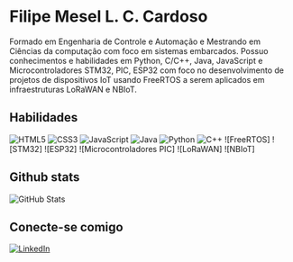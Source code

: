 # Filipe Mesel L. C. Cardoso 
Formado em Engenharia de Controle e Automação e Mestrando em Ciências da computação com foco em sistemas embarcados. Possuo conhecimentos e habilidades em Python, C/C++, Java, JavaScript e Microcontroladores STM32, PIC, ESP32 com foco no desenvolvimento de projetos de dispositivos IoT usando FreeRTOS a serem aplicados em infraestruturas LoRaWAN e NBIoT.

## Habilidades
![HTML5](https://img.shields.io/badge/HTML5-FFF?style=for-the-badge&logo=html5)
![CSS3](https://img.shields.io/badge/CSS3-FFF?style=for-the-badge&logo=css3&logoColor=264CE4)
![JavaScript](https://img.shields.io/badge/JavaScript-FFF?style=for-the-badge&logo=javascript)
![Java](https://img.shields.io/badge/Java-FFF?style=for-the-badge&logo=java)
![Python](https://img.shields.io/badge/Python-FFF?style=for-the-badge&logo=python)
![C++](https://img.shields.io/badge/C%2B%2B-FFF?style=for-the-badge&logo=c%2B%2B&logoColor=00599C)
![FreeRTOS]
![STM32]
![ESP32]
![Microcontroladores PIC]
![LoRaWAN]
![NBIoT]

## Github stats
![GitHub Stats](https://github-readme-stats.vercel.app/api?username=FilipeMell0&theme=transparent&bg_color=FFF&border_color=993399&show_icons=true&icon_color=993399&title_color=993399&text_color=000)


## Conecte-se comigo
[![LinkedIn](https://img.shields.io/badge/LinkedIn-993399?style=for-the-badge&logo=linkedin&logoColor=FFF)](https://www.linkedin.com/in/filipe-mesel-lobo-costa-cardoso-040aa7181/)